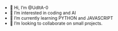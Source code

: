 - 👋 Hi, I’m @UdItA-0
- 👀 I’m interested in coding and AI
- 🌱 I’m currently learning PYTHON and JAVASCRIPT
- 💞️ I’m looking to collaborate on small projects.

<!---
UdItA-0/UdItA-0 is a ✨ special ✨ repository because its `README.md` (this file) appears on your GitHub profile.
You can click the Preview link to take a look at your changes.
--->
